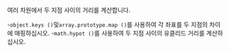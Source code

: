 여러 차원에서 두 지점 사이의 거리를 계산합니다.

-`object.keys ()`및`array.prototype.map ()`를 사용하여 각 좌표를 두 지점의 차이에 매핑하십시오.
-`math.hypot ()`를 사용하여 두 지점 사이의 유클리드 거리를 계산하십시오.